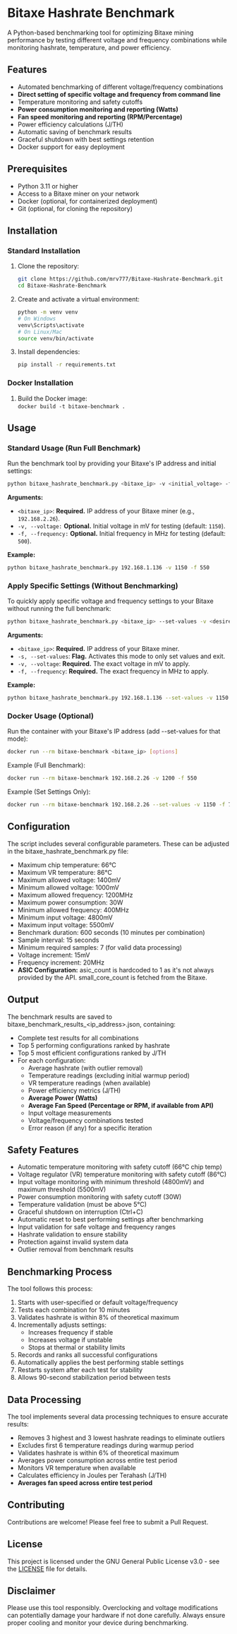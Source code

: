 # **Bitaxe Hashrate Benchmark**

A Python-based benchmarking tool for optimizing Bitaxe mining performance by testing different voltage and frequency combinations while monitoring hashrate, temperature, and power efficiency.

## **Features**

* Automated benchmarking of different voltage/frequency combinations  
* **Direct setting of specific voltage and frequency from command line**  
* Temperature monitoring and safety cutoffs  
* **Power consumption monitoring and reporting (Watts)**  
* **Fan speed monitoring and reporting (RPM/Percentage)**  
* Power efficiency calculations (J/TH)  
* Automatic saving of benchmark results  
* Graceful shutdown with best settings retention  
* Docker support for easy deployment

## **Prerequisites**

* Python 3.11 or higher  
* Access to a Bitaxe miner on your network  
* Docker (optional, for containerized deployment)  
* Git (optional, for cloning the repository)

## **Installation**

### **Standard Installation**

1. Clone the repository:  
   ```bash
   git clone https://github.com/mrv777/Bitaxe-Hashrate-Benchmark.git  
   cd Bitaxe-Hashrate-Benchmark
   ```

2. Create and activate a virtual environment:  
   ```bash
   python -m venv venv
   # On Windows  
   venv\Scripts\activate
   # On Linux/Mac  
   source venv/bin/activate
   ```

3. Install dependencies:     
   ```bash
   pip install -r requirements.txt
   ```

### **Docker Installation**

1. Build the Docker image:  
   `docker build -t bitaxe-benchmark .`

## **Usage**

### **Standard Usage (Run Full Benchmark)**

Run the benchmark tool by providing your Bitaxe's IP address and initial settings:  
```bash
python bitaxe_hashrate_benchmark.py <bitaxe_ip> -v <initial_voltage> -f <initial_frequency>
```

**Arguments:**

* `<bitaxe_ip>`: **Required.** IP address of your Bitaxe miner (e.g., `192.168.2.26`).  
* `-v, --voltage:` **Optional.** Initial voltage in mV for testing (default: `1150`).  
* `-f, --frequency:` **Optional.** Initial frequency in MHz for testing (default: `500`).

**Example:**  
```bash
python bitaxe_hashrate_benchmark.py 192.168.1.136 -v 1150 -f 550
```

### **Apply Specific Settings (Without Benchmarking)**

To quickly apply specific voltage and frequency settings to your Bitaxe without running the full benchmark:  
```bash
python bitaxe_hashrate_benchmark.py <bitaxe_ip> --set-values -v <desired_voltage_mv> -f <desired_frequency_mhz>
```

**Arguments:**

* `<bitaxe_ip>`: **Required.** IP address of your Bitaxe miner.  
* `-s, --set-values`: **Flag.** Activates this mode to only set values and exit.  
* `-v, --voltage`: **Required.** The exact voltage in mV to apply.  
* `-f, --frequency`: **Required.** The exact frequency in MHz to apply.

**Example:**  
```bash
python bitaxe_hashrate_benchmark.py 192.168.1.136 --set-values -v 1150 -f 780
```

### **Docker Usage (Optional)**

Run the container with your Bitaxe's IP address (add --set-values for that mode):  
```bash
docker run --rm bitaxe-benchmark <bitaxe_ip> [options]
```

Example (Full Benchmark):  
```bash
docker run --rm bitaxe-benchmark 192.168.2.26 -v 1200 -f 550
```

Example (Set Settings Only):  
```bash
docker run --rm bitaxe-benchmark 192.168.2.26 --set-values -v 1150 -f 780
```

## **Configuration**

The script includes several configurable parameters. These can be adjusted in the bitaxe_hashrate_benchmark.py file:

* Maximum chip temperature: 66°C  
* Maximum VR temperature: 86°C  
* Maximum allowed voltage: 1400mV  
* Minimum allowed voltage: 1000mV  
* Maximum allowed frequency: 1200MHz  
* Maximum power consumption: 30W  
* Minimum allowed frequency: 400MHz  
* Minimum input voltage: 4800mV  
* Maximum input voltage: 5500mV  
* Benchmark duration: 600 seconds (10 minutes per combination)  
* Sample interval: 15 seconds  
* Minimum required samples: 7 (for valid data processing)  
* Voltage increment: 15mV  
* Frequency increment: 20MHz  
* **ASIC Configuration:** asic_count is hardcoded to 1 as it's not always provided by the API. small_core_count is fetched from the Bitaxe.

## **Output**

The benchmark results are saved to bitaxe_benchmark_results_<ip_address>.json, containing:

* Complete test results for all combinations  
* Top 5 performing configurations ranked by hashrate  
* Top 5 most efficient configurations ranked by J/TH  
* For each configuration:  
  * Average hashrate (with outlier removal)  
  * Temperature readings (excluding initial warmup period)  
  * VR temperature readings (when available)  
  * Power efficiency metrics (J/TH)  
  * **Average Power (Watts)**  
  * **Average Fan Speed (Percentage or RPM, if available from API)**  
  * Input voltage measurements  
  * Voltage/frequency combinations tested  
  * Error reason (if any) for a specific iteration

## **Safety Features**

* Automatic temperature monitoring with safety cutoff (66°C chip temp)  
* Voltage regulator (VR) temperature monitoring with safety cutoff (86°C)  
* Input voltage monitoring with minimum threshold (4800mV) and maximum threshold (5500mV)  
* Power consumption monitoring with safety cutoff (30W)  
* Temperature validation (must be above 5°C)  
* Graceful shutdown on interruption (Ctrl+C)  
* Automatic reset to best performing settings after benchmarking  
* Input validation for safe voltage and frequency ranges  
* Hashrate validation to ensure stability  
* Protection against invalid system data  
* Outlier removal from benchmark results

## **Benchmarking Process**

The tool follows this process:

1. Starts with user-specified or default voltage/frequency  
2. Tests each combination for 10 minutes  
3. Validates hashrate is within 8% of theoretical maximum  
4. Incrementally adjusts settings:  
   * Increases frequency if stable  
   * Increases voltage if unstable  
   * Stops at thermal or stability limits  
5. Records and ranks all successful configurations  
6. Automatically applies the best performing stable settings  
7. Restarts system after each test for stability  
8. Allows 90-second stabilization period between tests

## **Data Processing**

The tool implements several data processing techniques to ensure accurate results:

* Removes 3 highest and 3 lowest hashrate readings to eliminate outliers  
* Excludes first 6 temperature readings during warmup period  
* Validates hashrate is within 6% of theoretical maximum  
* Averages power consumption across entire test period  
* Monitors VR temperature when available  
* Calculates efficiency in Joules per Terahash (J/TH)  
* **Averages fan speed across entire test period**

## **Contributing**

Contributions are welcome! Please feel free to submit a Pull Request.

## **License**

This project is licensed under the GNU General Public License v3.0 - see the [LICENSE](LICENSE) file for details.

## **Disclaimer**

Please use this tool responsibly. Overclocking and voltage modifications can potentially damage your hardware if not done carefully. Always ensure proper cooling and monitor your device during benchmarking.